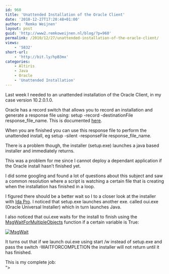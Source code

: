 ```yaml
---
id: 960
title: 'Unattended Installation of the Oracle Client'
date: '2010-12-27T17:20:48+01:00'
author: 'Remko Weijnen'
layout: post
guid: 'http://www2.remkoweijnen.nl/blog/?p=960'
permalink: /2010/12/27/unattended-installation-of-the-oracle-client/
views:
    - '5832'
short-url:
    - 'http://bit.ly/hpB3mx'
categories:
    - Altiris
    - Java
    - Oracle
    - 'Unattended Installation'
---
```


Last week I needed to an unattended installation of the Oracle Client, in my case version 10.2.0.1.0.

Oracle has a record switch that allows you to record an installation and generate a response file using: setup -record -destinationFile response\_file\_name. This is documented [here](http://download.oracle.com/docs/cd/B19306_01/install.102/b14312/advance.htm#BBAEDBJG "Installing Oracle Database Client Using Response Files").

When you are finished you can use this response file to perform the unattended install, eg setup -silent -responseFile response\_file\_name.

There is a problem though, the installer (setup.exe) launches a java based installer and immediately returns.

This was a problem for me since I cannot deploy a dependant application if the Oracle install hasn’t finished yet.

I did some googling and found a lot of questions about this subject and saw a common resolution where a script is watching a certain file that is creating when the installation has finished in a loop.

I figured there should be a better wait so I to a closer look at the installer with [Ida Pro](http://www.hex-rays.com/idapro/ "The IDA Pro Disassebler and Debugger"). I noticed that setup.exe launches another exe. called oui.exe (Oracle Universal Installer) which in turn launches Java.

I also noticed that oui.exe waits for the install to finish using the [MsgWaitForMultipleObjects](http://msdn.microsoft.com/en-us/library/ms684242(VS.85).aspx "MsgWaitForMultipleObjects Function") function if a certain variable is True:

[![MsgWait](http://192.168.40.25:8081/wp-content/uploads/2010/12/msgwait-small.png)](http://192.168.40.25:8081/wp-content/uploads/2010/12/msgwait.png)

It turns out that if we launch oui.exe using start /w instead of setup.exe and pass the switch -WAITFORCOMPLETION the installer will not return until it has finished.

This is my complete job:  
“&gt;